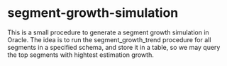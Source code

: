 # segment-growth-simulation

This is a small procedure to generate a segment growth simulation in Oracle.
The idea is to run the segment_growth_trend procedure for all segments in a specified schema, and store it in a table, so we may query the top segments with hightest estimation growth.

